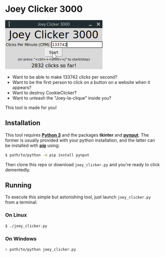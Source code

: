 # Joey Clicker 3000

![Joey Clicker 3000 in action!](demo.png)

- Want to be able to make 133742 clicks per second?
- Want to be the first person to click on a button on a website when it appears?
- Want to destroy CookieClicker?
- Want to unleash the "Joey-la-clique" inside you?

This tool is made for you!

## Installation

This tool requires [**Python 3**](https://www.python.org/) and the packages **tkinter** and [**pynput**](https://pypi.org/project/pynput/). The former is usually provided with your python installation, and the latter can be installed with [**pip**](https://pypi.org/project/pip/) using:

```sh
$ path/to/python -m pip install pynput
```

Then clone this repo or download `joey_clicker.py` and you're ready to click dementedly.

## Running

To execute this simple but astonishing tool, just launch `joey_clicker.py` from a terminal:

### On Linux

```sh
$ ./joey_clicker.py
```

### On Windows

```bash
> path/to/python joey_clicker.py
```
